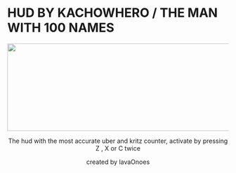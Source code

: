 # HUD BY KACHOWHERO / THE MAN WITH 100 NAMES

<p align="center">
    <img width="722" height="200" src="https://i.imgur.com/VNqseiA.png">
</p>

<p align="center">
    The hud with the most accurate uber and kritz counter, activate by pressing Z , X or C twice
</p>
<p align="center">
    created by lavaOnoes
</p>
